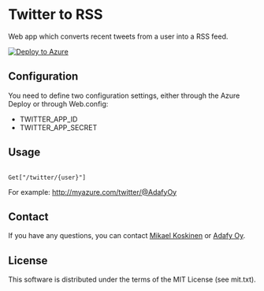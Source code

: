 # Twitter to RSS

Web app which converts recent tweets from a user into a RSS feed.

[![Deploy to Azure](http://azuredeploy.net/deploybutton.png)](https://azuredeploy.net/)

## Configuration

You need to define two configuration settings, either through the Azure Deploy or through Web.config:

* TWITTER_APP_ID
* TWITTER_APP_SECRET

## Usage
<pre><code>
Get["/twitter/{user}"]
</pre></code>

For example: http://myazure.com/twitter/@AdafyOy

## Contact

If you have any questions, you can contact [Mikael Koskinen](http://mikaelkoskinen.net) or [Adafy Oy](http://adafy.com).

## License

This software is distributed under the terms of the MIT License (see mit.txt).